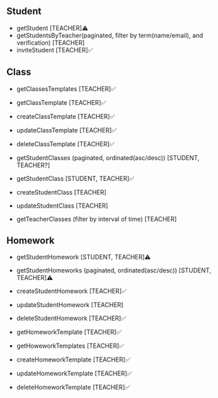 ## Student

- getStudent [TEACHER]⚠️
- getStudentsByTeacher(paginated, filter by term(name/email), and verification) [TEACHER]
- inviteStudent [TEACHER]✅

## Class

- getClassesTemplates [TEACHER]✅
- getClassTemplate [TEACHER]✅
- createClassTemplate [TEACHER]✅
- updateClassTemplate [TEACHER]✅
- deleteClassTemplate [TEACHER]✅

- getStudentClasses (paginated, ordinated(asc/desc)) [STUDENT, TEACHER?]
- getStudentClass [STUDENT, TEACHER]✅
- createStudentClass [TEACHER]
- updateStudentClass [TEACHER]

- getTeacherClasses (filter by interval of time) [TEACHER]

## Homework

- getStudentHomework [STUDENT, TEACHER]⚠️
- getStudentHomeworks (paginated, ordinated(asc/desc)) [STUDENT, TEACHER]⚠️
- createStudentHomework [TEACHER]✅
- updateStudentHomework [TEACHER]
- deleteStudentHomework [TEACHER]✅

- getHomeworkTemplate [TEACHER]✅
- getHoweworkTemplates [TEACHER]✅
- createHomeworkTemplate [TEACHER]✅
- updateHomeworkTemplate [TEACHER]✅
- deleteHomeworkTemplate [TEACHER]✅
